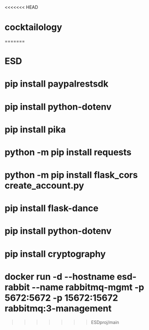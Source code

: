 <<<<<<< HEAD
# cocktailology
=======
# ESD

# pip install paypalrestsdk
# pip install python-dotenv

<!-- from create_account and email ms -->
# pip install pika
# python -m pip install requests
# python -m pip install flask_cors create_account.py
# pip install flask-dance
# pip install python-dotenv
# pip install cryptography

# docker run -d --hostname esd-rabbit --name rabbitmq-mgmt -p 5672:5672 -p 15672:15672 rabbitmq:3-management
>>>>>>> ESDproj/main
